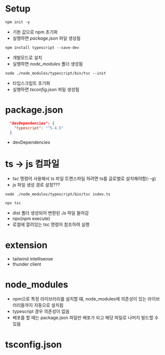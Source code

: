 # Setup

`npm init -y`

- 기본 값으로 npm 초기화
- 실행하면 _package.json_ 파일 생성됨

`npm install typescript --save-dev`

- 개발모드로 설치
- 실행하면 _node_modules_ 폴더 생성됨

`node ./node_modules/typescript/bin/tsc --init`

- 타입스크립트 초기화
- 실행하면 _tsconfig.json_ 파일 생성됨

# package.json

```json
  "devDependencies": {
    "typescript": "^5.4.5"
  }
```

- devDependencies

# ts -> js 컴파일

- tsc 명령어 사용해서 ts 파일 트랜스파일 하려면
  ts를 글로벌로 설치해야함(--g)
- js 파일 생성 경로 설정???

`node ./node_modules/typescript/bin/tsc index.ts`

`npx tsc`

- dist 폴더 생성되어 변환된 Js 파일 들어감
- npx(npm execute)
- 로컬에 깔려있는 tsc 명령어 참조하여 실행

# extension

- tailwind intellisense
- thunder client

# node_modules

- npm으로 특정 라이브러리를 설치할 떄, node_modules에 의존성이 있는 라이브러리들까지 자동으로 설치됨
- typescript 경우 의존성이 없음
- 배포를 할 때는 package.json 파일만 배포가 되고 해당 파일로 나머지 빌드할 수 있음

# tsconfig.json
